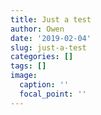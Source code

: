 ```yaml
---
title: Just a test
author: Owen
date: '2019-02-04'
slug: just-a-test
categories: []
tags: []
image:
  caption: ''
  focal_point: ''
---
```

